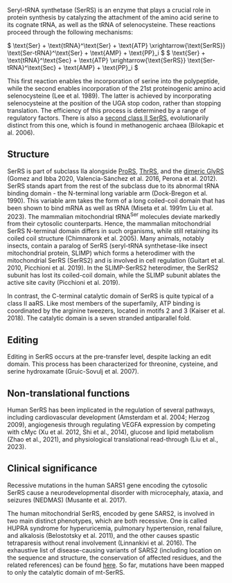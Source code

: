 Seryl-tRNA synthetase (SerRS) is an enzyme that plays a crucial role in protein synthesis by catalyzing the attachment of the amino acid serine to its cognate tRNA, as well as the tRNA of selenocysteine. These reactions proceed through the following mechanisms:




$ \text{Ser} + \text{tRNA}^\text{Ser} + \text{ATP} \xrightarrow{\text{SerRS}} \text{Ser-tRNA}^\text{Ser} + \text{AMP} + \text{PP}_i  $
$ \text{Ser} + \text{tRNA}^\text{Sec} + \text{ATP} \xrightarrow{\text{SerRS}} \text{Ser-tRNA}^\text{Sec} + \text{AMP} + \text{PP}_i  $


This first reaction enables the incorporation of serine into the polypeptide, while the second enables incorporation of the 21st proteinogenic amino acid selenocysteine (Lee et al. 1989). The latter is achieved by incorporating selenocysteine at the position of the UGA stop codon, rather than stopping translation. The efficiency of this process is determined by a range of regulatory factors. 
There is also a [second class II SerRS](/class2/ser2), evolutionarily distinct from this one, which is found in methanogenic archaea (Bilokapic et al. 2006). 



## Structure

SerRS is part of subclass IIa alongside [ProRS](/class2/pro1), [ThrRS](/class2/thr), and the [dimeric GlyRS](/class2/gly1) (Gomez and Ibba 2020, Valencia-Sánchez et al. 2016, Perona et al. 2012). 
SerRS stands apart from the rest of the subclass due to its abnormal tRNA binding domain - the N-terminal long variable arm (Dock-Bregon et al. 1990).
This variable arm takes the form of a long coiled-coil domain that has been shown to bind mRNA as well as tRNA (Miseta et al. 1991m Liu et al. 2023).
The mammalian mitochondrial tRNA<sup>Ser</sup> molecules deviate markedly from their cytosolic counterparts. Hence, the mammalian mitochondrial SerRS N-terminal domain differs in such organisms, while still retaining its coiled coil structure (Chimnaronk et al. 2005).
Many animals, notably insects, contain a paralog of SerRS (seryl-tRNA synthetase-like insect mitochondrial protein, SLIMP) which forms a heterodimer with the mitochondrial SerRS (SerRS2) and is involved in cell regulation (Guitart et al. 2010, Picchioni et al. 2019). 
In the SLIMP-SerRS2 heterodimer, the SerRS2 subunit has lost its coiled-coil domain, while the SLIMP subunit ablates the active site cavity (Picchioni et al. 2019).



In contrast, the C-terminal catalytic domain of SerRS is quite typical of a class II aaRS. Like most members of the superfamily, ATP binding is coordinated by the arginine tweezers, located in motifs 2 and 3 (Kaiser et al. 2018). 
The catalytic domain is a seven stranded antiparallel fold.



## Editing

Editing in SerRS occurs at the pre-transfer level, despite lacking an edit domain. 
This process has been characterized for threonine, cysteine, and serine hydroxamate (Gruic-Sovulj et al. 2007). 


## Non-translational functions

Human SerRS has been implicated in the regulation of several pathways, including cardiovascular development (Amsterdam et al. 2004; Herzog 2009), angiogenesis through regulating VEGFA expression by competing with cMyc (Xu et al. 2012, Shi et al., 2014), glucose and lipid metabolism (Zhao et al., 2021), and physiological translational read-through (Liu et al., 2023).  


## Clinical significance

Recessive mutations in the human SARS1 gene encoding the cytosolic SerRS cause a neurodevelopmental disorder with microcephaly, ataxia, and seizures (NEDMAS) (Musante et al. 2017). 

The human mitochondrial SerRS, encoded by gene SARS2, is involved in two main distinct phenotypes, which are both recessive. One is called HUPRA syndrome for hyperuricemia, pulmonary hypertension, renal failure, and alkalosis (Belostotsky et al. 2011), and the other causes spastic tetraparesis without renal involvement (Linnankivi et al. 2016). The exhaustive list of disease-causing variants of SARS2 (including location on the sequence and structure, the conservation of affected residues, and the related references) can be found [here](http://misynpat.org/misynpat/PageMaker.rvt?name=SARS2). So far, mutations have been mapped to only the catalytic domain of mt-SerRS. 


